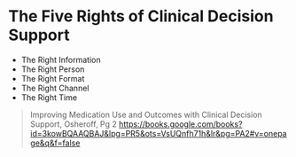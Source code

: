 # The Five Rights of Clinical Decision Support

- The Right Information
- The Right Person
- The Right Format
- The Right Channel
- The Right Time

> Improving Medication Use and Outcomes with Clinical Decision Support, Osheroff, Pg 2
> https://books.google.com/books?id=3kowBQAAQBAJ&lpg=PR5&ots=VsUQnfh71h&lr&pg=PA2#v=onepage&q&f=false
